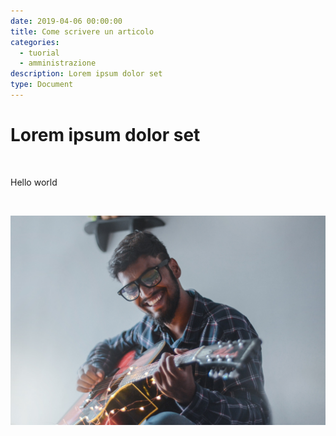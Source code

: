 ```yaml
---
date: 2019-04-06 00:00:00
title: Come scrivere un articolo
categories:
  - tuorial
  - amministrazione
description: Lorem ipsum dolor set
type: Document
---
```


# Lorem ipsum dolor set

 

Hello world

 

![](/uploads/akshar-dave-613564-unsplash.jpg)